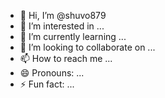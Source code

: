 - 👋 Hi, I’m @shuvo879
- 👀 I’m interested in ...
- 🌱 I’m currently learning ...
- 💞️ I’m looking to collaborate on ...
- 📫 How to reach me ...
- 😄 Pronouns: ...
- ⚡ Fun fact: ...

<!---
shuvo879/shuvo879 is a ✨ special ✨ repository because its `README.md` (this file) appears on your GitHub profile.
